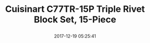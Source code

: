 ---
title: > #shorten me
  Cuisinart C77TR-15P Triple Rivet Block Set, 15-Piece
name: >
  Cuisinart C77TR-15P Triple Rivet Block Set, 15-Piece
date: "2017-12-19 05:25:41"
buy_now: "https://www.amazon.com/Cuisinart-C77TR-15P-Triple-Rivet-15-Piece/dp/B00GIBK8HU?psc=1&SubscriptionId=AKIAIA5RBQIWQVTCUEUQ&tag=coldcutdeals-20&linkCode=xm2&camp=2025&creative=165953&creativeASIN=B00GIBK8HU"
description_markdown: >-

  - Superior high-carbon stainless steel blades for precision and accuracy

  - Precision-tapered ground blades that narrow gradually to an extremely sharp, fine edge

  - Forged durable extra-wide safety bolster for perfect stability and control

  - Stainless steel rivets to secure the full-tang blade to the ergonomically designed handle

  - Lifetime Warranty


tweet_id_str: "942989291986259969"
price: "$160.00"
list_price: "$160.00"
deal_price: "$55.24"
you_save: "$104.76 (65%)"
asin: "B00GIBK8HU"
image: "https://images-na.ssl-images-amazon.com/images/I/41K1Pq4qc-L.jpg"
---